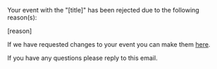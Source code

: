 Your event with the "[title]" has been rejected due to the following reason(s):

[reason]

If we have requested changes to your event you can make them [here]([event_url]).

If you have any questions please reply to this email.
